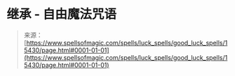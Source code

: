 <!--yml

category: 未分类

date: 2024-06-12 18:54:53

-->

# 继承 - 自由魔法咒语

> 来源：[https://www.spellsofmagic.com/spells/luck_spells/good_luck_spells/15430/page.html#0001-01-01](https://www.spellsofmagic.com/spells/luck_spells/good_luck_spells/15430/page.html#0001-01-01)
